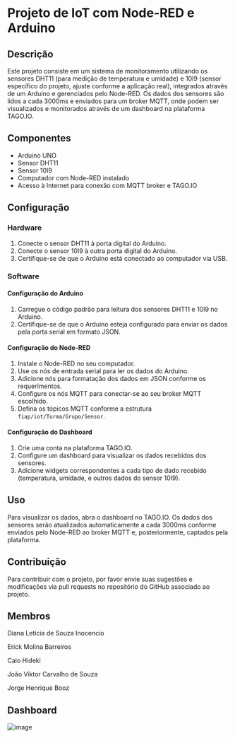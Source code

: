 # Projeto de IoT com Node-RED e Arduino

## Descrição

Este projeto consiste em um sistema de monitoramento utilizando os sensores DHT11 (para medição de temperatura e umidade) e 10I9 (sensor específico do projeto, ajuste conforme a aplicação real), integrados através de um Arduino e gerenciados pelo Node-RED. Os dados dos sensores são lidos a cada 3000ms e enviados para um broker MQTT, onde podem ser visualizados e monitorados através de um dashboard na plataforma TAGO.IO.

## Componentes

- Arduino UNO
- Sensor DHT11
- Sensor 10I9
- Computador com Node-RED instalado
- Acesso à Internet para conexão com MQTT broker e TAGO.IO

## Configuração

### Hardware

1. Conecte o sensor DHT11 à porta digital do Arduino.
2. Conecte o sensor 10I9 à outra porta digital do Arduino.
3. Certifique-se de que o Arduino está conectado ao computador via USB.

### Software

#### Configuração do Arduino

1. Carregue o código padrão para leitura dos sensores DHT11 e 10I9 no Arduino.
2. Certifique-se de que o Arduino esteja configurado para enviar os dados pela porta serial em formato JSON.

#### Configuração do Node-RED

1. Instale o Node-RED no seu computador.
2. Use os nós de entrada serial para ler os dados do Arduino.
3. Adicione nós para formatação dos dados em JSON conforme os requerimentos.
4. Configure os nós MQTT para conectar-se ao seu broker MQTT escolhido.
5. Defina os tópicos MQTT conforme a estrutura `fiap/iot/Turma/Grupo/Sensor`.

#### Configuração do Dashboard

1. Crie uma conta na plataforma TAGO.IO.
2. Configure um dashboard para visualizar os dados recebidos dos sensores.
3. Adicione widgets correspondentes a cada tipo de dado recebido (temperatura, umidade, e outros dados do sensor 10I9).

## Uso

Para visualizar os dados, abra o dashboard no TAGO.IO. Os dados dos sensores serão atualizados automaticamente a cada 3000ms conforme enviados pelo Node-RED ao broker MQTT e, posteriormente, captados pela plataforma.

## Contribuição

Para contribuir com o projeto, por favor envie suas sugestões e modificações via pull requests no repositório do GitHub associado ao projeto.


## Membros

Diana Letícia de Souza Inocencio 

Erick Molina Barreiros

Caio Hideki 

João Viktor Carvalho de Souza

Jorge Henrique Booz


## Dashboard

![image](https://github.com/dianainocencio/cp4-edge/assets/125329245/f4ffae9c-bf02-4c5b-9161-73b45a859e24)
